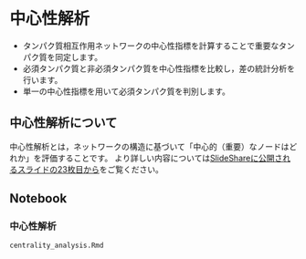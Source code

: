 # 中心性解析
* タンパク質相互作用ネットワークの中心性指標を計算することで重要なタンパク質を同定します。
* 必須タンパク質と非必須タンパク質を中心性指標を比較し，差の統計分析を行います。
* 単一の中心性指標を用いて必須タンパク質を判別します。

## 中心性解析について
中心性解析とは，ネットワークの構造に基づいて「中心的（重要）なノードはどれか」を評価することです。
より詳しい内容については[SlideShareに公開されるスライドの23枚目から](https://www.slideshare.net/kztakemoto/r-seminar-on-igraph)をご覧ください。


## Notebook
### 中心性解析
```
centrality_analysis.Rmd
```


